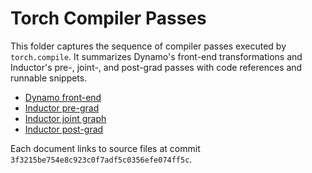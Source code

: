 # Torch Compiler Passes

This folder captures the sequence of compiler passes executed by `torch.compile`.
It summarizes Dynamo's front-end transformations and Inductor's
pre-, joint-, and post-grad passes with code references and runnable snippets.

* [Dynamo front-end](dynamo.md)
* [Inductor pre-grad](inductor_pre_grad.md)
* [Inductor joint graph](inductor_joint.md)
* [Inductor post-grad](inductor_post_grad.md)

Each document links to source files at commit
`3f3215be754e8c923c0f7adf5c0356efe074ff5c`.
